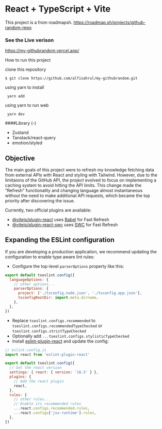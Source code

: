 # React + TypeScript + Vite

This project is a from roadmapsh.
https://roadmap.sh/projects/github-random-repo

### See the Live verison
https://my-githubrandom.vercel.app/

How to run this project

clone this repository

`$ git clone https://github.com/alfisahrul/my-githubrandom.git`

using yarn to install 

` yarn add`

using yarn to run web

` yarn dev`

####Library  (-)

- Zustand
- Tanstack/react-query
- emotion/styled

## Objective
The main goals of this project were to refresh my knowledge fetching data from external APIs with React and styling with Tailwind. However, due to the limitaions of the GitHub API, the project evolved to focus on implementing a caching system to avoid hitting the API limits. This change made the "Refresh" functionality and changing language almost instantaneous without the need to make additional API requests, which became the top priority after discovering the issue.


Currently, two official plugins are available:

- [@vitejs/plugin-react](https://github.com/vitejs/vite-plugin-react/blob/main/packages/plugin-react/README.md) uses [Babel](https://babeljs.io/) for Fast Refresh
- [@vitejs/plugin-react-swc](https://github.com/vitejs/vite-plugin-react-swc) uses [SWC](https://swc.rs/) for Fast Refresh

## Expanding the ESLint configuration

If you are developing a production application, we recommend updating the configuration to enable type aware lint rules:

- Configure the top-level `parserOptions` property like this:

```js
export default tseslint.config({
  languageOptions: {
    // other options...
    parserOptions: {
      project: ['./tsconfig.node.json', './tsconfig.app.json'],
      tsconfigRootDir: import.meta.dirname,
    },
  },
})
```

- Replace `tseslint.configs.recommended` to `tseslint.configs.recommendedTypeChecked` or `tseslint.configs.strictTypeChecked`
- Optionally add `...tseslint.configs.stylisticTypeChecked`
- Install [eslint-plugin-react](https://github.com/jsx-eslint/eslint-plugin-react) and update the config:

```js
// eslint.config.js
import react from 'eslint-plugin-react'

export default tseslint.config({
  // Set the react version
  settings: { react: { version: '18.3' } },
  plugins: {
    // Add the react plugin
    react,
  },
  rules: {
    // other rules...
    // Enable its recommended rules
    ...react.configs.recommended.rules,
    ...react.configs['jsx-runtime'].rules,
  },
})
```
